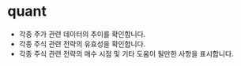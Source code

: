 # quant
+ 각종 주가 관련 데이터의 추이를 확인합니다.
+ 각종 주식 관련 전략의 유효성을 확인합니다.
+ 각종 주식 관련 전략의 매수 시점 및 기타 도움이 될만한 사항을 표시합니다.
